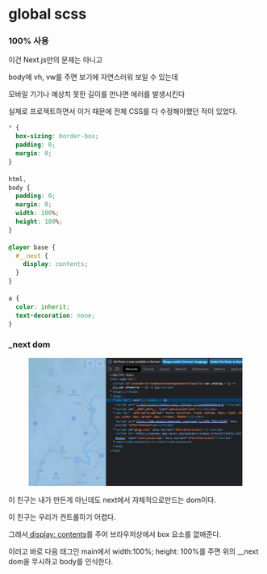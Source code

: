 # global scss

### 100% 사용

이건 Next.js만의 문제는 아니고&#x20;

body에 vh, vw를 주면 보기에 자연스러워 보일 수 있는데&#x20;

모바일 기기나 예상치 못한 길이를 만나면 에러를 발생시킨다

실제로 프로젝트하면서 이거 때문에 전체 CSS를 다 수정해야했던 적이 있었다.

```scss
* {
  box-sizing: border-box;
  padding: 0;
  margin: 0;
}

html,
body {
  padding: 0;
  margin: 0;
  width: 100%;
  height: 100%;
}

@layer base {
  #__next {
    display: contents;
  }
}

a {
  color: inherit;
  text-decoration: none;
}
```



### \_next dom

<figure><img src="../.gitbook/assets/image.png" alt=""><figcaption></figcaption></figure>

이 친구는 내가 만든게 아닌데도 next에서 자체적으로만드는 dom이다.

이 친구는 우리가 컨트롤하기 어렵다.

그래서[ display: contents](https://developer.mozilla.org/ko/docs/Web/CSS/display#display\_contents)를 주어 브라우저상에서 box 요소를 없애준다.



이러고 바로 다음 태그인 main에서 width:100%; height: 100%를 주면 위의 \_\_next dom을 무시하고 body를 인식한다.
